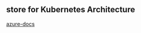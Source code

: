 ## store for Kubernetes Architecture

[azure-docs](https://github.com/MicrosoftDocs/azure-docs/tree/master/articles/aks)
